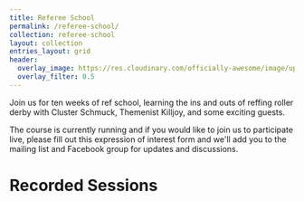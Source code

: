 ```yaml
---
title: Referee School
permalink: /referee-school/
collection: referee-school
layout: collection
entries_layout: grid
header:
  overlay_image: https://res.cloudinary.com/officially-awesome/image/upload/c_lfill,f_auto,g_auto,h_360,q_auto,w_1280/officially-awesome/photos/P4160423_ljqqsi.jpg
  overlay_filter: 0.5
---
```

Join us for ten weeks of ref school, learning the ins and outs of reffing roller derby with Cluster Schmuck, Themenist Killjoy, and some exciting guests.

The course is currently running and if you would like to join us to participate live, please fill out this expression of interest form and we'll add you to the mailing list and Facebook group for updates and discussions.

# Recorded Sessions

